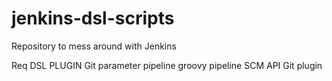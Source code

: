 # jenkins-dsl-scripts
Repository to mess around with Jenkins

Req
DSL PLUGIN
Git parameter
pipeline groovy
pipeline SCM API
Git plugin